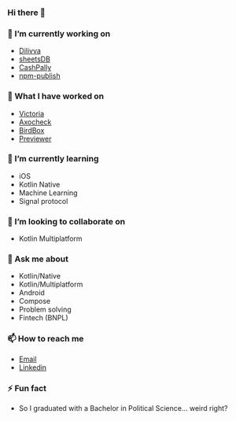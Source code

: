 ### Hi there 👋

### 🔭 I’m currently working on
- [Dilivva](https://play.google.com/store/apps/details?id=com.nqb8.dilivvasender)
- [sheetsDB](https://github.com/Cherrio-LLC/sheets-db)
- [CashPally](https://play.google.com/store/apps/details?id=com.nqb8.cashpally)
- [npm-publish](https://petuska.dev/npm-publish)

### 🤔 What I have worked on
- [Victoria](https://victoria.cashpally.com)
- [Axocheck](https://play.google.com/store/apps/details?id=com.nqb8.axocheck)
- [BirdBox](https://play.google.com/store/apps/details?id=com.cherrio.birdbox)
- [Previewer](https://play.google.com/store/apps/details?id=com.cherrio.previewer)

### 🌱 I’m currently learning
- iOS
- Kotlin Native
- Machine Learning
- Signal protocol

### 👯 I’m looking to collaborate on
- Kotlin Multiplatform


### 💬 Ask me about
- Kotlin/Native
- Kotlin/Multiplatform
- Android
- Compose
- Problem solving
- Fintech (BNPL)

### 📫 How to reach me
- [Email](mailto:ayodelekehinde8@yahoo.com)
- [Linkedin](https://www.linkedin.com/in/ayodele-kehinde/)

### ⚡ Fun fact
- So I graduated with a Bachelor in Political Science... weird right? 
